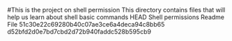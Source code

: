 #This is the project on shell permission
This directory contains files that will help us learn about shell basic commands
HEAD
Shell permissions
Readme File
 51c30e22c69280b40c07ae3ce6a4deca94c8bb65
 d52bfd2d0e7bd7cbd2d72b940faddc528b595cb9
